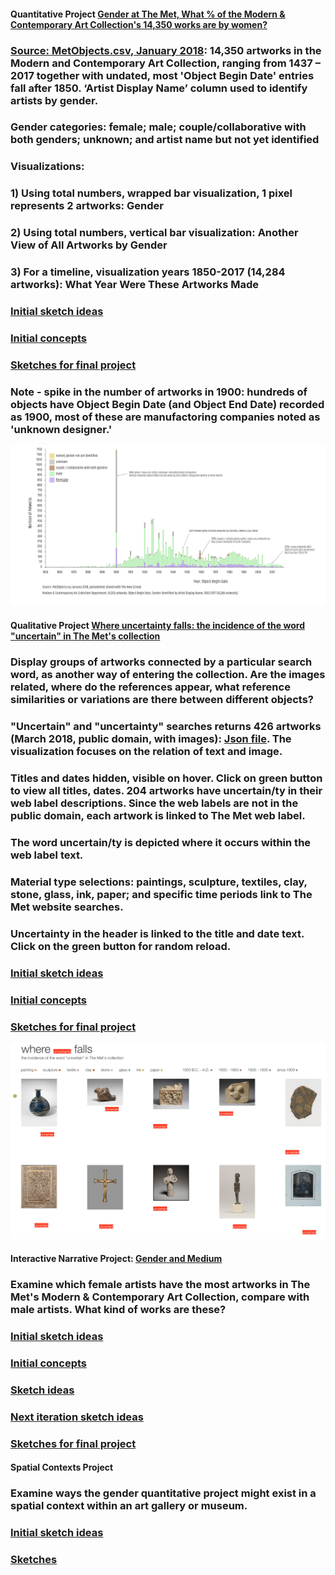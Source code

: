 #### Quantitative Project [Gender at The Met, What % of the Modern & Contemporary Art Collection's 14,350 works are by women?](https://churc.github.io/MajorStudio1/MetProjects/gender) 
   
   
### [Source: MetObjects.csv, January 2018](https://github.com/churc/MajorStudio1/tree/master/MetProjects/gender/assets): 14,350 artworks in the Modern and Contemporary Art Collection, ranging from 1437 – 2017 together with undated, most 'Object Begin Date' entries fall after 1850. ‘Artist Display Name’ column used to identify artists by gender. 
### Gender categories: female; male; couple/collaborative with both genders; unknown; and artist name but not yet identified 


### Visualizations:
### 1)   Using total numbers, wrapped bar visualization, 1 pixel represents 2 artworks: Gender  
### 2)   Using total numbers, vertical bar visualization: Another View of All Artworks by Gender
### 3)   For a timeline, visualization years 1850-2017 (14,284 artworks):  What Year Were These Artworks Made

### [Initial sketch ideas](https://github.com/churc/MajorStudio1/blob/master/MetProjects/gender/assets/initialsketches.png)
### [Initial concepts](https://github.com/churc/MajorStudio1/blob/master/MetProjects/MetProject_process_description.pdf)
### [Sketches for final project](https://github.com/churc/MajorStudio1/blob/master/MetProjects/MetProjects_churchouse.pdf) 


### Note - spike in the number of artworks in 1900: hundreds of objects have Object Begin Date (and Object End Date) recorded as 1900, most of these are manufactoring companies noted as 'unknown designer.'














![by Year](MetProjects/gender/assets/gender_timelineChart.png)

















#### Qualitative Project [Where uncertainty falls: the incidence of the word "uncertain" in The Met's collection](https://churc.github.io/MajorStudio1/MetProjectsQual/uncertainty)

### Display groups of artworks connected by a particular search word, as another way of entering the collection. Are the images related, where do the references appear, what reference similarities or variations are there between different objects?  

### "Uncertain" and "uncertainty" searches returns 426 artworks (March 2018, public domain, with images): [Json file](https://github.com/churc/MajorStudio1/tree/master/MetProjectsQual/uncertainty/assets). The visualization focuses on the relation of text and image. 
### Titles and dates hidden, visible on hover. Click on green button to view all titles, dates. 204 artworks have uncertain/ty in their web label descriptions. Since the web labels are not in the public domain, each artwork is linked to The Met web label. 
### The word uncertain/ty is depicted where it occurs within the web label text.
### Material type selections: paintings, sculpture, textiles, clay, stone, glass, ink, paper; and specific time periods link to The Met website searches.
### Uncertainty in the header is linked to the title and date text. Click on the green button for random reload.


### [Initial sketch ideas](https://github.com/churc/MajorStudio1/blob/master/MetProjectsQual/MetQual_churchouse.pdf)
### [Initial concepts](https://github.com/churc/MajorStudio1/blob/master/MetProjectsQual/MetQualConcepts2_clarechurchouse.pdf)
### [Sketches for final project](https://github.com/churc/MajorStudio1/blob/master/MetProjectsQual/MetQual_uncertainty_churchouse.pdf) 





![where uncertainty falls](MetProjectsQual/uncertainty/assets/whereuncertainty.png)








#### Interactive Narrative Project: [Gender and Medium](https://churc.github.io/MajorStudio1/Interactive/genderObj/index.html)

### Examine which female artists have the most artworks in The Met's Modern & Contemporary Art Collection, compare with male artists. What kind of works are these?
### [Initial sketch ideas](https://github.com/churc/MajorStudio1/blob/master/Interactive/quant3_churchouse_project1.pdf)
### [Initial concepts](https://github.com/churc/MajorStudio1/blob/master/Interactive/Interactivity_narrative_churchouse)
### [Sketch ideas](https://github.com/churc/MajorStudio1/blob/master/Interactive/quant2_churchouse_project2.pdf)
### [Next iteration sketch ideas](https://github.com/churc/MajorStudio1/blob/master/Interactive/quant4_churchouse-16.png)
### [Sketches for final project](https://github.com/churc/MajorStudio1/blob/master/Interactive/finalSketch.png)




#### Spatial Contexts Project

### Examine ways the gender quantitative project might exist in a spatial context within an art gallery or museum.
### [Initial sketch ideas](https://github.com/churc/MajorStudio1/blob/master/SpatialContexts/spatial_initialSketches.png)
### [Sketches](https://github.com/churc/MajorStudio1/blob/master/SpatialContexts/ProjectSketches.png)
